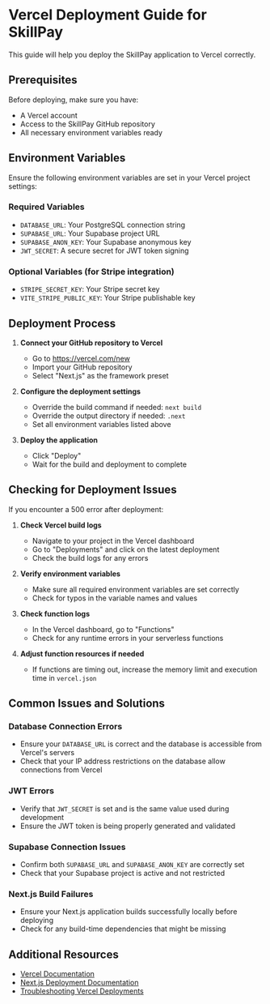 # Vercel Deployment Guide for SkillPay

This guide will help you deploy the SkillPay application to Vercel correctly.

## Prerequisites

Before deploying, make sure you have:
- A Vercel account
- Access to the SkillPay GitHub repository
- All necessary environment variables ready

## Environment Variables

Ensure the following environment variables are set in your Vercel project settings:

### Required Variables
- `DATABASE_URL`: Your PostgreSQL connection string
- `SUPABASE_URL`: Your Supabase project URL
- `SUPABASE_ANON_KEY`: Your Supabase anonymous key
- `JWT_SECRET`: A secure secret for JWT token signing

### Optional Variables (for Stripe integration)
- `STRIPE_SECRET_KEY`: Your Stripe secret key
- `VITE_STRIPE_PUBLIC_KEY`: Your Stripe publishable key

## Deployment Process

1. **Connect your GitHub repository to Vercel**
   - Go to https://vercel.com/new
   - Import your GitHub repository
   - Select "Next.js" as the framework preset

2. **Configure the deployment settings**
   - Override the build command if needed: `next build`
   - Override the output directory if needed: `.next`
   - Set all environment variables listed above

3. **Deploy the application**
   - Click "Deploy"
   - Wait for the build and deployment to complete

## Checking for Deployment Issues

If you encounter a 500 error after deployment:

1. **Check Vercel build logs**
   - Navigate to your project in the Vercel dashboard
   - Go to "Deployments" and click on the latest deployment
   - Check the build logs for any errors

2. **Verify environment variables**
   - Make sure all required environment variables are set correctly
   - Check for typos in the variable names and values

3. **Check function logs**
   - In the Vercel dashboard, go to "Functions"
   - Check for any runtime errors in your serverless functions

4. **Adjust function resources if needed**
   - If functions are timing out, increase the memory limit and execution time in `vercel.json`

## Common Issues and Solutions

### Database Connection Errors
- Ensure your `DATABASE_URL` is correct and the database is accessible from Vercel's servers
- Check that your IP address restrictions on the database allow connections from Vercel

### JWT Errors
- Verify that `JWT_SECRET` is set and is the same value used during development
- Ensure the JWT token is being properly generated and validated

### Supabase Connection Issues
- Confirm both `SUPABASE_URL` and `SUPABASE_ANON_KEY` are correctly set
- Check that your Supabase project is active and not restricted

### Next.js Build Failures
- Ensure your Next.js application builds successfully locally before deploying
- Check for any build-time dependencies that might be missing

## Additional Resources

- [Vercel Documentation](https://vercel.com/docs)
- [Next.js Deployment Documentation](https://nextjs.org/docs/deployment)
- [Troubleshooting Vercel Deployments](https://vercel.com/support/articles/debugging-deployment-issues)